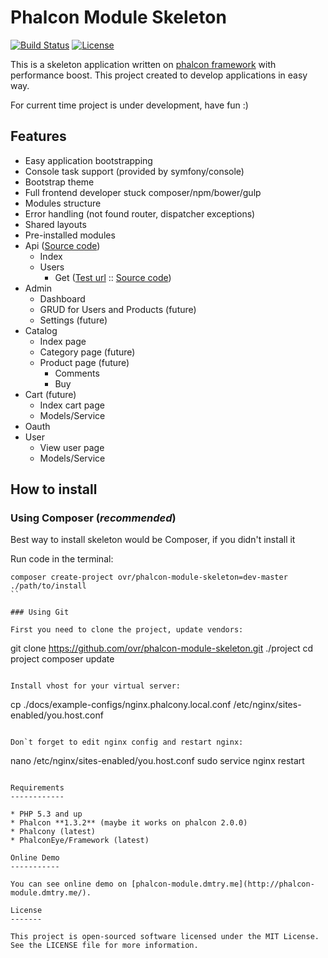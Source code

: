 Phalcon Module Skeleton
========
[![Build Status](https://travis-ci.org/ovr/phalcon-module-skeleton.png?branch=master)](https://travis-ci.org/ovr/phalcon-module-skeleton)
[![License](https://poser.pugx.org/ovr/phalcon-module-skeleton/license.svg)](https://packagist.org/packages/ovr/phalcon-module-skeleton/)

This is a skeleton application written on [phalcon framework](https://github.com/phalcon/cphalcon) with performance boost.
This project created to develop applications in easy way.
 
For current time project is under development, have fun :)

Features
--------

* Easy application bootstrapping
* Console task support (provided by symfony/console)
* Bootstrap theme
* Full frontend developer stuck composer/npm/bower/gulp
* Modules structure
* Error handling (not found router, dispatcher exceptions)
* Shared layouts
* Pre-installed modules
 * Api ([Source code](./application/modules/api))
    * Index
    * Users
        * Get ([Test url](http://phalcon-module.dmtry.me/api/users/get/2/) :: [Source code](./application/modules/api/controllers/UsersController.php))
 * Admin
    * Dashboard
    * GRUD for Users and Products (future)
    * Settings (future)
 * Catalog
    * Index page
    * Category page (future)
    * Product page (future)
        * Comments
        * Buy
 * Cart (future)
    * Index cart page
    * Models/Service
 * Oauth
 * User
    * View user page
    * Models/Service

How to install
--------------

### Using Composer (*recommended*)

Best way to install skeleton would be Composer, if you didn't install it

Run code in the terminal:

```
composer create-project ovr/phalcon-module-skeleton=dev-master ./path/to/install
``

### Using Git

First you need to clone the project, update vendors:

```
git clone https://github.com/ovr/phalcon-module-skeleton.git ./project
cd project
composer update
```

Install vhost for your virtual server:

```
cp ./docs/example-configs/nginx.phalcony.local.conf /etc/nginx/sites-enabled/you.host.conf
```

Don`t forget to edit nginx config and restart nginx:

```
nano /etc/nginx/sites-enabled/you.host.conf
sudo service nginx restart
```

Requirements
------------

* PHP 5.3 and up
* Phalcon **1.3.2** (maybe it works on phalcon 2.0.0)
* Phalcony (latest)
* PhalconEye/Framework (latest)

Online Demo
-----------

You can see online demo on [phalcon-module.dmtry.me](http://phalcon-module.dmtry.me/).

License
-------

This project is open-sourced software licensed under the MIT License. See the LICENSE file for more information.